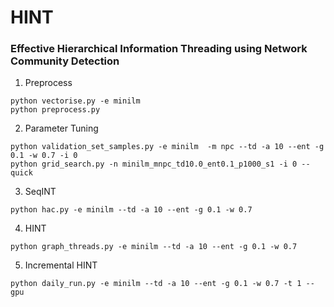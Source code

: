 # HINT
### Effective Hierarchical Information Threading using Network Community Detection



1. Preprocess
```
python vectorise.py -e minilm
python preprocess.py
```

2. Parameter Tuning
```
python validation_set_samples.py -e minilm  -m npc --td -a 10 --ent -g 0.1 -w 0.7 -i 0
python grid_search.py -n minilm_mnpc_td10.0_ent0.1_p1000_s1 -i 0 --quick
```


3. SeqINT
```
python hac.py -e minilm --td -a 10 --ent -g 0.1 -w 0.7
```


4. HINT
```
python graph_threads.py -e minilm --td -a 10 --ent -g 0.1 -w 0.7 
```


5. Incremental HINT
```
python daily_run.py -e minilm --td -a 10 --ent -g 0.1 -w 0.7 -t 1 --gpu
```
